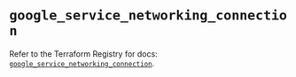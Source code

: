 # `google_service_networking_connection`

Refer to the Terraform Registry for docs: [`google_service_networking_connection`](https://registry.terraform.io/providers/hashicorp/google/4.85.0/docs/resources/service_networking_connection).
